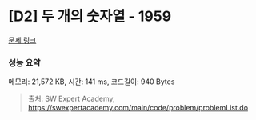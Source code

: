 # [D2] 두 개의 숫자열 - 1959 

[문제 링크](https://swexpertacademy.com/main/code/problem/problemDetail.do?contestProbId=AV5PpoFaAS4DFAUq) 

### 성능 요약

메모리: 21,572 KB, 시간: 141 ms, 코드길이: 940 Bytes



> 출처: SW Expert Academy, https://swexpertacademy.com/main/code/problem/problemList.do